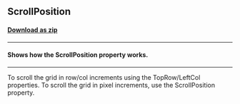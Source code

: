 ## ScrollPosition
#### [Download as zip](https://grapecity.github.io/DownGit/#/home?url=https://github.com/GrapeCity/ComponentOne-WinForms-Samples/tree/master/NetFramework\FlexGrid\VB\ScrollPosition)
____
#### Shows how the ScrollPosition property works.
____
To scroll the grid in row/col increments using the TopRow/LeftCol properties. To scroll the grid in pixel increments, use the ScrollPosition property. 